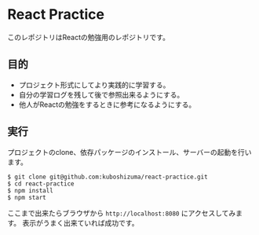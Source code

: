 # React Practice

このレポジトリはReactの勉強用のレポジトリです。

## 目的

- プロジェクト形式にしてより実践的に学習する。
- 自分の学習ログを残して後で参照出来るようにする。
- 他人がReactの勉強をするときに参考になるようにする。

## 実行

プロジェクトのclone、依存パッケージのインストール、サーバーの起動を行います。

```
$ git clone git@github.com:kuboshizuma/react-practice.git
$ cd react-practice
$ npm install
$ npm start
```

ここまで出来たらブラウザから `http://localhost:8080` にアクセスしてみます。
表示がうまく出来ていれば成功です。
